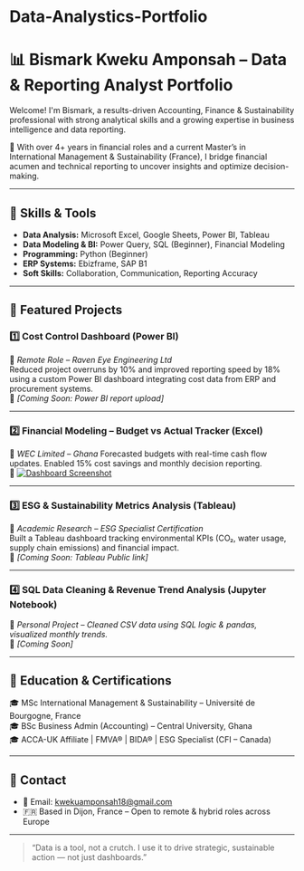 # Data-Analystics-Portfolio
# 📊 Bismark Kweku Amponsah – Data & Reporting Analyst Portfolio

Welcome! I'm Bismark, a results-driven Accounting, Finance & Sustainability professional with strong analytical skills and a growing expertise in business intelligence and data reporting.

💼 With over 4+ years in financial roles and a current Master’s in International Management & Sustainability (France), I bridge financial acumen and technical reporting to uncover insights and optimize decision-making.

---

## 🔧 Skills & Tools

- **Data Analysis:** Microsoft Excel, Google Sheets, Power BI, Tableau  
- **Data Modeling & BI:** Power Query, SQL (Beginner), Financial Modeling  
- **Programming:** Python (Beginner)  
- **ERP Systems:** Ebizframe, SAP B1  
- **Soft Skills:** Collaboration, Communication, Reporting Accuracy

---

## 📁 Featured Projects

### 1️⃣ Cost Control Dashboard (Power BI)
📌 *Remote Role – Raven Eye Engineering Ltd*  
Reduced project overruns by 10% and improved reporting speed by 18% using a custom Power BI dashboard integrating cost data from ERP and procurement systems.  
🔗 *[Coming Soon: Power BI report upload]*

---

### 2️⃣ Financial Modeling – Budget vs Actual Tracker (Excel)
📌 *WEC Limited – Ghana*
Forecasted budgets with real-time cash flow updates. Enabled 15% cost savings and monthly decision reporting.  
🔗 [![Dashboard Screenshot](./your-screenshot-file.png)](https://github.com/KwekuJr/Data-Analystics-Portfolio/blob/main/Dashboard%20Screenshot.png)

---

### 3️⃣ ESG & Sustainability Metrics Analysis (Tableau)
📌 *Academic Research – ESG Specialist Certification*  
Built a Tableau dashboard tracking environmental KPIs (CO₂, water usage, supply chain emissions) and financial impact.  
🔗 *[Coming Soon: Tableau Public link]*

---

### 4️⃣ SQL Data Cleaning & Revenue Trend Analysis (Jupyter Notebook)
📌 *Personal Project – Cleaned CSV data using SQL logic & pandas, visualized monthly trends.*  
🔗 *[Coming Soon]*

---

## 📘 Education & Certifications

🎓 MSc International Management & Sustainability – Université de Bourgogne, France  
🎓 BSc Business Admin (Accounting) – Central University, Ghana  
🎓 ACCA-UK Affiliate | FMVA® | BIDA® | ESG Specialist (CFI – Canada)

---

## 🔗 Contact

- 📧 Email: kwekuamponsah18@gmail.com  
- 🇫🇷 Based in Dijon, France – Open to remote & hybrid roles across Europe

---

> “Data is a tool, not a crutch. I use it to drive strategic, sustainable action — not just dashboards.”


